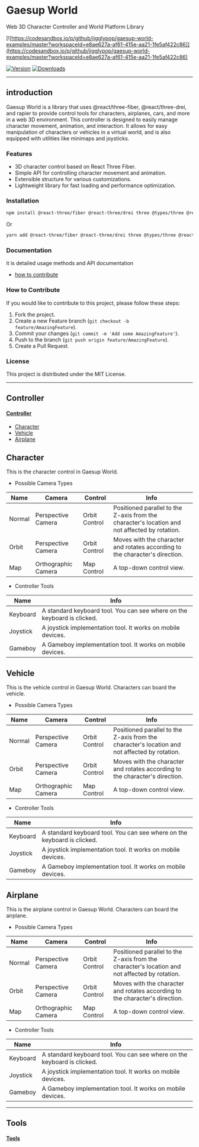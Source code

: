 # Gaesup World

Web 3D Character Controller and World Platform Library

[![https://codesandbox.io/p/github/jigglypop/gaesup-world-examples/master?workspaceId=e8ae627a-af61-415e-aa21-1fe5af422c86]](https://codesandbox.io/p/github/jigglypop/gaesup-world-examples/master?workspaceId=e8ae627a-af61-415e-aa21-1fe5af422c86)

[![Version](https://img.shields.io/npm/v/gaesup-world?style=flat&colorA=000000&colorB=000000)](https://www.npmjs.com/package/gaesup-world)
[![Downloads](https://img.shields.io/npm/dt/gaesup-world.svg?style=flat&colorA=000000&colorB=000000)](https://www.npmjs.com/package/gaesup-world)

---

## introduction

Gaesup World is a library that uses @react/three-fiber, @react/three-drei, and rapier to provide control tools for characters, airplanes, cars, and more in a web 3D environment. This controller is designed to easily manage character movement, animation, and interaction. It allows for easy manipulation of characters or vehicles in a virtual world, and is also equipped with utilities like minimaps and joysticks.

### Features

- 3D character control based on React Three Fiber.
- Simple API for controlling character movement and animation.
- Extensible structure for various customizations.
- Lightweight library for fast loading and performance optimization.

### Installation

```bash
npm install @react-three/fiber @react-three/drei three @types/three @react-three/rapier gaesup-world
```

Or

```bash
yarn add @react-three/fiber @react-three/drei three @types/three @react-three/rapier gaesup-world
```

### Documentation

it is detailed usage methods and API documentation

- [how to contribute](#how-to-contribute)

### How to Contribute

If you would like to contribute to this project, please follow these steps:

1. Fork the project.
2. Create a new Feature branch (`git checkout -b feature/AmazingFeature`).
3. Commit your changes (`git commit -m 'Add some AmazingFeature'`).
4. Push to the branch (`git push origin feature/AmazingFeature`).
5. Create a Pull Request.

### License

This project is distributed under the MIT License.

---

## Controller

#### [Controller](#controller)

- [Character](#character)
- [Vehicle](#vehicle)
- [Airplane](#airplane)

## Character

This is the character control in Gaesup World.

- Possible Camera Types

| Name   | Camera              | Control       | Info                                                                                          |
| ------ | ------------------- | ------------- | --------------------------------------------------------------------------------------------- |
| Normal | Perspective Camera  | Orbit Control | Positioned parallel to the Z-axis from the character's location and not affected by rotation. |
| Orbit  | Perspective Camera  | Orbit Control | Moves with the character and rotates according to the character's direction.                  |
| Map    | Orthographic Camera | Map Control   | A top-down control view.                                                                      |

- Controller Tools

| Name     | Info                                                                    |
| -------- | ----------------------------------------------------------------------- |
| Keyboard | A standard keyboard tool. You can see where on the keyboard is clicked. |
| Joystick | A joystick implementation tool. It works on mobile devices.             |
| Gameboy  | A Gameboy implementation tool. It works on mobile devices.              |

## Vehicle

This is the vehicle control in Gaesup World. Characters can board the vehicle.

- Possible Camera Types

| Name   | Camera              | Control       | Info                                                                                          |
| ------ | ------------------- | ------------- | --------------------------------------------------------------------------------------------- |
| Normal | Perspective Camera  | Orbit Control | Positioned parallel to the Z-axis from the character's location and not affected by rotation. |
| Orbit  | Perspective Camera  | Orbit Control | Moves with the character and rotates according to the character's direction.                  |
| Map    | Orthographic Camera | Map Control   | A top-down control view.                                                                      |

- Controller Tools

| Name     | Info                                                                    |
| -------- | ----------------------------------------------------------------------- |
| Keyboard | A standard keyboard tool. You can see where on the keyboard is clicked. |
| Joystick | A joystick implementation tool. It works on mobile devices.             |
| Gameboy  | A Gameboy implementation tool. It works on mobile devices.              |

## Airplane

This is the airplane control in Gaesup World. Characters can board the airplane.

- Possible Camera Types

| Name   | Camera              | Control       | Info                                                                                          |
| ------ | ------------------- | ------------- | --------------------------------------------------------------------------------------------- |
| Normal | Perspective Camera  | Orbit Control | Positioned parallel to the Z-axis from the character's location and not affected by rotation. |
| Orbit  | Perspective Camera  | Orbit Control | Moves with the character and rotates according to the character's direction.                  |
| Map    | Orthographic Camera | Map Control   | A top-down control view.                                                                      |

- Controller Tools

| Name     | Info                                                                    |
| -------- | ----------------------------------------------------------------------- |
| Keyboard | A standard keyboard tool. You can see where on the keyboard is clicked. |
| Joystick | A joystick implementation tool. It works on mobile devices.             |
| Gameboy  | A Gameboy implementation tool. It works on mobile devices.              |

---

## Tools

#### [Tools](#tools)
